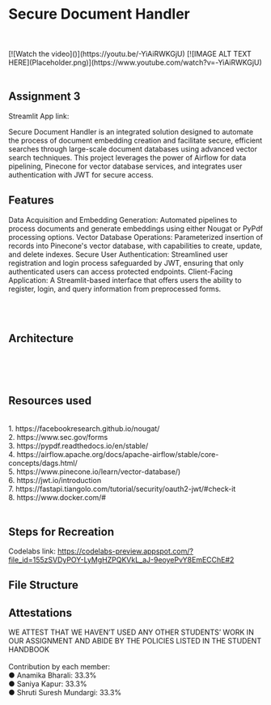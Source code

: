 
# Secure Document Handler
<br>
<br>
[![Watch the video]()](https://youtu.be/-YiAiRWKGjU)
[![IMAGE ALT TEXT HERE](Placeholder.png)](https://www.youtube.com/watch?v=-YiAiRWKGjU) 
<br>
<br>



## Assignment 3
Streamlit App link: 
<br>

Secure Document Handler  is an integrated solution designed to automate the process of document embedding creation and facilitate secure, efficient searches through large-scale document databases using advanced vector search techniques. This project leverages the power of Airflow for data pipelining, Pinecone for vector database services, and integrates user authentication with JWT for secure access.

## Features

Data Acquisition and Embedding Generation: Automated pipelines to process documents and generate embeddings using either Nougat or PyPdf processing options.
Vector Database Operations: Parameterized insertion of records into Pinecone's vector database, with capabilities to create, update, and delete indexes.
Secure User Authentication: Streamlined user registration and login process safeguarded by JWT, ensuring that only authenticated users can access protected endpoints.
Client-Facing Application: A Streamlit-based interface that offers users the ability to register, login, and query information from preprocessed forms.


<br>
<br>

## Architecture

<br>
<br>
<br>


## Resources used
<br>
1. https://facebookresearch.github.io/nougat/  <br>
2. https://www.sec.gov/forms  <br>
3. https://pypdf.readthedocs.io/en/stable/  <br>
4. https://airflow.apache.org/docs/apache-airflow/stable/core-concepts/dags.html/ <br>
5. https://www.pinecone.io/learn/vector-database/) <br>
6. https://jwt.io/introduction <br>
7. https://fastapi.tiangolo.com/tutorial/security/oauth2-jwt/#check-it <br>
8. https://www.docker.com/#<br>
<br>

## Steps for Recreation

Codelabs link: https://codelabs-preview.appspot.com/?file_id=155zSVDyPOY-LyMgHZPQKVkL_aJ-9eoyePvY8EmECChE#2 <br>


## File Structure

## Attestations
WE ATTEST THAT WE HAVEN’T USED ANY OTHER STUDENTS’ WORK IN OUR ASSIGNMENT AND ABIDE BY THE POLICIES LISTED IN THE STUDENT HANDBOOK<br>
<br>
Contribution by each member:<br>
● Anamika Bharali: 33.3%<br>
● Saniya Kapur: 33.3%<br>
● Shruti Suresh Mundargi: 33.3%<br>

